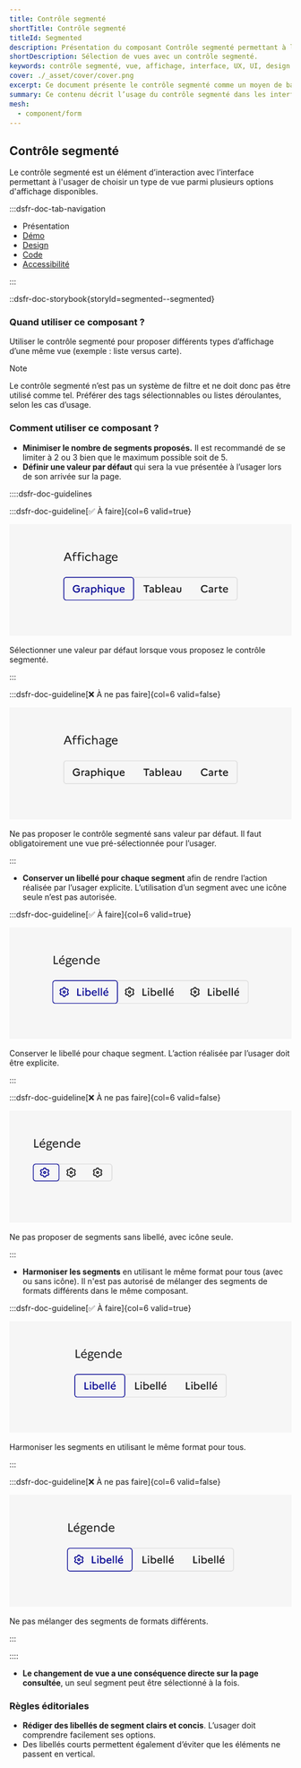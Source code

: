 ```yaml
---
title: Contrôle segmenté
shortTitle: Contrôle segmenté
titleId: Segmented
description: Présentation du composant Contrôle segmenté permettant à l’usager de choisir une vue parmi plusieurs options d’affichage disponibles dans une interface.
shortDescription: Sélection de vues avec un contrôle segmenté.
keywords: contrôle segmenté, vue, affichage, interface, UX, UI, design system, libellé, navigation, accessibilité
cover: ./_asset/cover/cover.png
excerpt: Ce document présente le contrôle segmenté comme un moyen de basculer entre différentes vues d’un même contenu tout en assurant clarté et cohérence dans l’interface.
summary: Ce contenu décrit l’usage du contrôle segmenté dans les interfaces pour permettre à l’usager de basculer entre plusieurs types d’affichage d’un même contenu, comme une vue en liste ou en carte. Il insiste sur les bonnes pratiques à respecter telles que la limitation du nombre de segments, la nécessité d’un libellé clair pour chaque option et l’obligation d’une valeur par défaut. Ce guide s’adresse aux concepteurs et développeurs souhaitant garantir une navigation fluide, explicite et accessible.
mesh:
  - component/form
---
```


## Contrôle segmenté

Le contrôle segmenté est un élément d’interaction avec l’interface permettant à l'usager de choisir un type de vue parmi plusieurs options d'affichage disponibles.

:::dsfr-doc-tab-navigation

- Présentation
- [Démo](./demo/index.md)
- [Design](./design/index.md)
- [Code](./code/index.md)
- [Accessibilité](./accessibility/index.md)

:::

::dsfr-doc-storybook{storyId=segmented--segmented}

### Quand utiliser ce composant ?

Utiliser le contrôle segmenté pour proposer différents types d’affichage d’une même vue (exemple : liste versus carte).

> [!NOTE]
> Le contrôle segmenté n’est pas un système de filtre et ne doit donc pas être utilisé comme tel. Préférer des tags sélectionnables ou listes déroulantes, selon les cas d’usage.

### Comment utiliser ce composant ?

- **Minimiser le nombre de segments proposés.** Il est recommandé de se limiter à 2 ou 3 bien que le maximum possible soit de 5.
- **Définir une valeur par défaut** qui sera la vue présentée à l’usager lors de son arrivée sur la page.

::::dsfr-doc-guidelines

:::dsfr-doc-guideline[✅ À faire]{col=6 valid=true}

![](./_asset/use/do-1.png)

Sélectionner une valeur par défaut lorsque vous proposez le contrôle segmenté.

:::

:::dsfr-doc-guideline[❌ À ne pas faire]{col=6 valid=false}

![](./_asset/use/dont-1.png)

Ne pas proposer le contrôle segmenté sans valeur par défaut. Il faut obligatoirement une vue pré-sélectionnée pour l’usager.

:::

- **Conserver un libellé pour chaque segment** afin de rendre l’action réalisée par l’usager explicite. L’utilisation d’un segment avec une icône seule n’est pas autorisée.

:::dsfr-doc-guideline[✅ À faire]{col=6 valid=true}

![](./_asset/use/do-2.png)

Conserver le libellé pour chaque segment. L’action réalisée par l’usager doit être explicite.

:::

:::dsfr-doc-guideline[❌ À ne pas faire]{col=6 valid=false}

![](./_asset/use/dont-2.png)

Ne pas proposer de segments sans libellé, avec icône seule.

:::

- **Harmoniser les segments** en utilisant le même format pour tous (avec ou sans icône). Il n'est pas autorisé de mélanger des segments de formats différents dans le même composant.

:::dsfr-doc-guideline[✅ À faire]{col=6 valid=true}

![](./_asset/use/do-3.png)

Harmoniser les segments en utilisant le même format pour tous.

:::

:::dsfr-doc-guideline[❌ À ne pas faire]{col=6 valid=false}

![](./_asset/use/dont-3.png)

Ne pas mélanger des segments de formats différents.

:::

::::

- **Le changement de vue a une conséquence directe sur la page consultée**, un seul segment peut être sélectionné à la fois.

### Règles éditoriales

- **Rédiger des libellés de segment clairs et concis**. L’usager doit comprendre facilement ses options.
- Des libellés courts permettent également d’éviter que les éléments ne passent en vertical.
